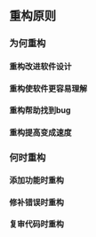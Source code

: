 ## 重构原则

### 为何重构

#### 重构改进软件设计

#### 重构使软件更容易理解

#### 重构帮助找到bug

#### 重构提高变成速度

### 何时重构

#### 添加功能时重构

#### 修补错误时重构

#### 复审代码时重构



